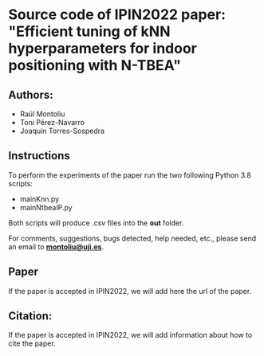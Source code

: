 # Source code of IPIN2022 paper: "Efficient tuning of kNN hyperparameters for indoor positioning with N-TBEA"

## Authors:
- Raúl Montoliu 
- Toni Pérez-Navarro
- Joaquín Torres-Sospedra

## Instructions

To perform the experiments of the paper run the two following Python 3.8 scripts:
- mainKnn.py
- mainNtbeaIP.py

Both scripts will produce .csv files into the **out** folder.

For comments, suggestions, bugs detected, help needed, etc., 
please send an email to **montoliu@uji.es**.

## Paper

If the paper is accepted in IPIN2022, we will add here the url of the paper.

## Citation:
If the paper is accepted in IPIN2022, we will add information about how to cite the paper.
 
